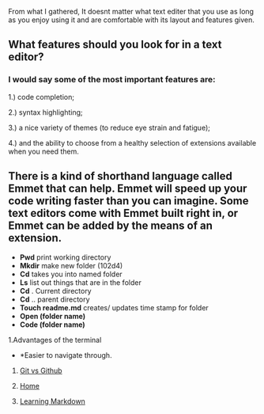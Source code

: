 From what I gathered, It doesnt matter what text editer that you use as long as you enjoy using it and are comfortable with its layout and features given.

## What features should you look for in a text editor? 

### I would say some of the most important features are: 

1.) code completion; 

2.) syntax highlighting;

3.) a nice variety of themes (to reduce eye strain and fatigue);
 
4.) and the ability to choose from a healthy selection of extensions available when you need them.

## There is a kind of shorthand language called Emmet that can help. Emmet will speed up your code writing faster than you can imagine. Some text editors come with Emmet built right in, or Emmet can be added by the means of an extension.

+ **Pwd** print working directory
+ **Mkdir** make new folder (102d4)
+ **Cd** takes you into named folder
+ **Ls** list out things that are in the folder
+ **Cd** . Current directory
+ **Cd** .. parent directory
+ **Touch readme.md** creates/ updates time stamp for folder
+ **Open (folder name)**
+ **Code (folder name)**

1.Advantages of the terminal

+ *Easier to navigate through. 


1. [Git vs Github](https://dougie105.github.io/learningjournal/git-vs-github)

2. [Home](https://dougie105.github.io/learningjournal/)

3. [Learning Markdown](https://dougie105.github.io/learningjournal/learning-markdown)